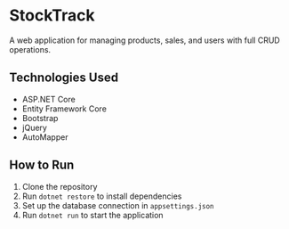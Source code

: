 # StockTrack
A web application for managing products, sales, and users with full CRUD operations.

## Technologies Used
- ASP.NET Core
- Entity Framework Core
- Bootstrap
- jQuery
- AutoMapper

## How to Run
1. Clone the repository
2. Run `dotnet restore` to install dependencies
3. Set up the database connection in `appsettings.json`
4. Run `dotnet run` to start the application
